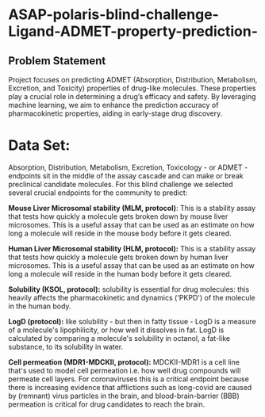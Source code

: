 # ASAP-polaris-blind-challenge-Ligand-ADMET-property-prediction-

## Problem Statement
Project focuses on predicting ADMET (Absorption, Distribution, Metabolism, Excretion, and Toxicity) properties of drug-like molecules. These properties play a crucial role in determining a drug’s efficacy and safety. By leveraging machine learning, we aim to enhance the prediction accuracy of pharmacokinetic properties, aiding in early-stage drug discovery.

# Data Set:
Absorption, Distribution, Metabolism, Excretion, Toxicology - or ADMET - endpoints sit in the middle of the assay cascade and can make or break preclinical candidate molecules. For this blind challenge we selected several crucial endpoints for the community to predict:

**Mouse Liver Microsomal stability (MLM, protocol)**: This is a stability assay that tests how quickly a molecule gets broken down by mouse liver microsomes. This is a useful assay that can be used as an estimate on how long a molecule will reside in the mouse body before it gets cleared.

**Human Liver Microsomal stability (HLM, protocol):** This is a stability assay that tests how quickly a molecule gets broken down by human liver microsomes. This is a useful assay that can be used as an estimate on how long a molecule will reside in the human body before it gets cleared.

**Solubility (KSOL, protocol):** solubility is essential for drug molecules: this heavily affects the pharmacokinetic and dynamics ('PKPD') of the molecule in the human body.

**LogD (protocol):** like solubility - but then in fatty tissue - LogD is a measure of a molecule's lipophilicity, or how well it dissolves in fat. LogD is calculated by comparing a molecule's solubility in octanol, a fat-like substance, to its solubility in water.

**Cell permeation (MDR1-MDCKII, protocol):** MDCKII-MDR1 is a cell line that's used to model cell permeation i.e. how well drug compounds will permeate cell layers. For coronaviruses this is a critical endpoint because there is increasing evidence that afflictions such as long-covid are caused by (remnant) virus particles in the brain, and blood-brain-barrier (BBB) permeation is critical for drug candidates to reach the brain.


